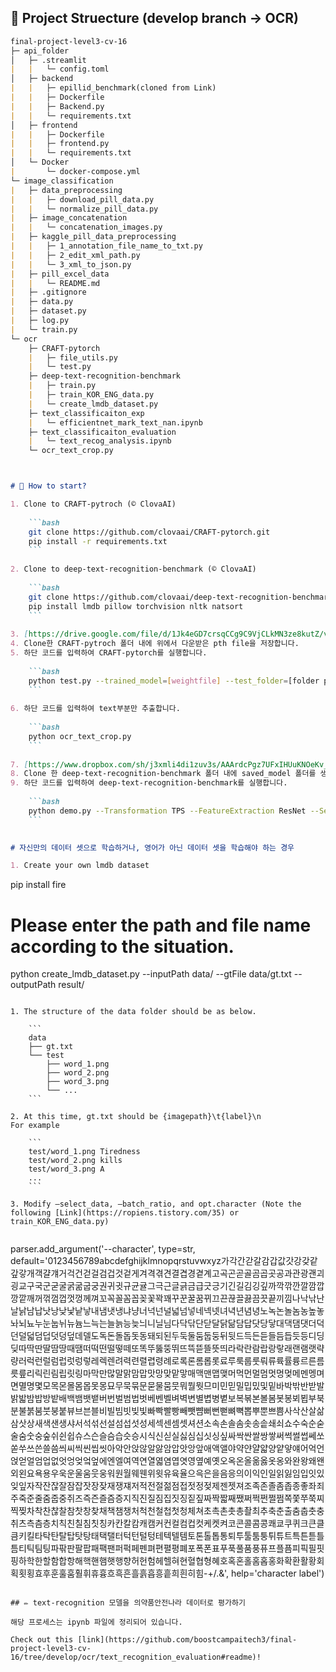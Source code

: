 
## 📁 Project Struecture (develop branch -> OCR)
```markdown
final-project-level3-cv-16
├─ api_folder
│   ├─ .streamlit
|   |   └─ config.toml
│   ├─ backend
|   |   ├─ epillid_benchmark(cloned from Link)
|   |   ├─ Dockerfile
|   |   ├─ Backend.py
|   |   └─ requirements.txt
│   ├─ frontend
|   |   ├─ Dockerfile
|   |   ├─ frontend.py
|   |   └─ requirements.txt
│   └─ Docker
|       └─ docker-compose.yml  
└─ image_classification
|   ├─ data_preprocessing
|   |   ├─ download_pill_data.py 
|   |   └─ normalize_pill_data.py
|   ├─ image_concatenation
|   |   └─ concatenation_images.py
|   ├─ kaggle_pill_data_preprocessing
|   |   ├─ 1_annotation_file_name_to_txt.py
|   |   ├─ 2_edit_xml_path.py
|   |   └─ 3_xml_to_json.py
|   ├─ pill_excel_data
|   |   └─ README.md
|   ├─ .gitignore
|   ├─ data.py
|   ├─ dataset.py
|   ├─ log.py
|   └─ train.py
└─ ocr
    ├─ CRAFT-pytorch
    |   ├─ file_utils.py
    |   └─ test.py 
    ├─ deep-text-recognition-benchmark
    |   ├─ train.py
    |   ├─ train_KOR_ENG_data.py
    |   └─ create_lmdb_dataset.py
    ├─ text_classificaiton_exp 
    |   └─ efficientnet_mark_text_nan.ipynb
    ├─ text_classificaiton_evaluation
    |   └─ text_recog_analysis.ipynb
    └─ ocr_text_crop.py



# 🤔 How to start?

1. Clone to CRAFT-pytroch (© ClovaAI)
    
    ```bash
    git clone https://github.com/clovaai/CRAFT-pytorch.git
    pip install -r requirements.txt
    ```
    
2. Clone to deep-text-recognition-benchmark (© ClovaAI)
    
    ```bash
    git clone https://github.com/clovaai/deep-text-recognition-benchmark.git
    pip install lmdb pillow torchvision nltk natsort
    ```
    
3. [https://drive.google.com/file/d/1Jk4eGD7crsqCCg9C9VjCLkMN3ze8kutZ/view](https://drive.google.com/file/d/1Jk4eGD7crsqCCg9C9VjCLkMN3ze8kutZ/view) 에서 pth file을 다운 받습니다.
4. Clone한 CRAFT-pytroch 폴더 내에 위에서 다운받은 pth file을 저장합니다.
5. 하단 코드를 입력하여 CRAFT-pytorch를 실행합니다.
    
    ```bash
    python test.py --trained_model=[weightfile] --test_folder=[folder path to test images]
    ```
    
6. 하단 코드를 입력하여 text부분만 추출합니다.
    
    ```bash
    python ocr_text_crop.py
    ```
    
7. [https://www.dropbox.com/sh/j3xmli4di1zuv3s/AAArdcPgz7UFxIHUuKNOeKv_a?dl=0](https://www.dropbox.com/sh/j3xmli4di1zuv3s/AAArdcPgz7UFxIHUuKNOeKv_a?dl=0) 에서 TPS-ResNet-BiLSTM-Attn-case-sensitive.pth file을 다운로드 받습니다.
8. Clone 한 deep-text-recognition-benchmark 폴더 내에 saved_model 폴더를 생성 후 위에서 다운받은 pth file을 해당 디렉토리에 넣습니다.
9. 하단 코드를 입력하여 deep-text-recognition-benchmark를 실행합니다.
    
    ```bash
    python demo.py --Transformation TPS --FeatureExtraction ResNet --SequenceModeling BiLSTM --Prediction Attn --image_folder demo_image/ --saved_model TPS-ResNet-BiLSTM-Attn.pth
    ```
    

# 자신만의 데이터 셋으로 학습하거나, 영어가 아닌 데이터 셋을 학습해야 하는 경우

1. Create your own lmdb dataset

```
pip install fire

# Please enter the path and file name according to the situation.
python create_lmdb_dataset.py --inputPath data/ --gtFile data/gt.txt --outputPath result/
```

1. The structure of the data folder should be as below.
    
    ```
    data
    ├── gt.txt
    └── test
        ├── word_1.png
        ├── word_2.png
        ├── word_3.png
        └── ...
    ```
    
2. At this time, gt.txt should be {imagepath}\t{label}\n
For example
    
    ```
    test/word_1.png Tiredness
    test/word_2.png kills
    test/word_3.png A
    ...
    ```
    
3. Modify —select_data, —batch_ratio, and opt.character (Note the following [Link](https://ropiens.tistory.com/35) or train_KOR_ENG_data.py)
    
``` 
parser.add_argument('--character', type=str, default='0123456789abcdefghijklmnopqrstuvwxyz가각간갇갈감갑값갓강갖같갚갛개객걀걔거걱건걷걸검겁것겉게겨격겪견결겹경곁계고곡곤곧골곰곱곳공과관광괜괴굉교구국군굳굴굵굶굽궁권귀귓규균귤그극근글긁금급긋긍기긴길김깅깊까깍깎깐깔깜깝깡깥깨꺼꺾껌껍껏껑께껴꼬꼭꼴꼼꼽꽂꽃꽉꽤꾸꾼꿀꿈뀌끄끈끊끌끓끔끗끝끼낌나낙낚난날낡남납낫낭낮낯낱낳내냄냇냉냐냥너넉넌널넓넘넣네넥넷녀녁년념녕노녹논놀놈농높놓놔뇌뇨누눈눕뉘뉴늄느늑는늘늙능늦늬니닐님다닥닦단닫달닭닮담답닷당닿대댁댐댓더덕던덜덟덤덥덧덩덮데델도독돈돌돕돗동돼되된두둑둘둠둡둥뒤뒷드득든듣들듬듭듯등디딩딪따딱딴딸땀땅때땜떠떡떤떨떻떼또똑뚜뚫뚱뛰뜨뜩뜯뜰뜻띄라락란람랍랑랗래랜램랫략량러럭런럴럼럽럿렁렇레렉렌려력련렬렵령례로록론롬롭롯료루룩룹룻뤄류륙률륭르른름릇릎리릭린림립릿링마막만많말맑맘맙맛망맞맡맣매맥맨맵맺머먹먼멀멈멋멍멎메멘멩며면멸명몇모목몬몰몸몹못몽묘무묵묶문묻물뭄뭇뭐뭘뭣므미민믿밀밉밌및밑바박밖반받발밝밟밤밥방밭배백뱀뱃뱉버번벌범법벗베벤벨벼벽변별볍병볕보복볶본볼봄봇봉뵈뵙부북분불붉붐붓붕붙뷰브븐블비빌빔빗빚빛빠빡빨빵빼뺏뺨뻐뻔뻗뼈뼉뽑뿌뿐쁘쁨사삭산살삶삼삿상새색샌생샤서석섞선설섬섭섯성세섹센셈셋셔션소속손솔솜솟송솥쇄쇠쇼수숙순숟술숨숫숭숲쉬쉰쉽슈스슨슬슴습슷승시식신싣실싫심십싯싱싶싸싹싼쌀쌍쌓써썩썰썹쎄쏘쏟쑤쓰쓴쓸씀씌씨씩씬씹씻아악안앉않알앓암압앗앙앞애액앨야약얀얄얇양얕얗얘어억언얹얻얼엄업없엇엉엊엌엎에엔엘여역연열엷염엽엿영옆예옛오옥온올옮옳옷옹와완왕왜왠외왼요욕용우욱운울움웃웅워원월웨웬위윗유육율으윽은을음응의이익인일읽잃임입잇있잊잎자작잔잖잘잠잡잣장잦재쟁쟤저적전절젊점접젓정젖제젠젯져조족존졸좀좁종좋좌죄주죽준줄줌줍중쥐즈즉즌즐즘증지직진질짐집짓징짙짚짜짝짧째쨌쩌쩍쩐쩔쩜쪽쫓쭈쭉찌찍찢차착찬찮찰참찻창찾채책챔챙처척천철첩첫청체쳐초촉촌촛총촬최추축춘출춤춥춧충취츠측츰층치칙친칠침칫칭카칸칼캄캐캠커컨컬컴컵컷케켓켜코콘콜콤콩쾌쿄쿠퀴크큰클큼키킬타탁탄탈탑탓탕태택탤터턱턴털텅테텍텔템토톤톨톱통퇴투툴툼퉁튀튜트특튼튿틀틈티틱팀팅파팎판팔팝패팩팬퍼퍽페펜펴편펼평폐포폭폰표푸푹풀품풍퓨프플픔피픽필핏핑하학한할함합항해핵핸햄햇행향허헌험헤헬혀현혈협형혜호혹혼홀홈홉홍화확환활황회획횟횡효후훈훌훔훨휘휴흉흐흑흔흘흙흡흥흩희흰히힘-+/.&', help='character label')
```

## ✏️ text-recognition 모델을 의약품안전나라 데이터로 평가하기

해당 프로세스는 ipynb 파일에 정리되어 있습니다.

Check out this [link](https://github.com/boostcampaitech3/final-project-level3-cv-16/tree/develop/ocr/text_recognition_evaluation#readme)!

